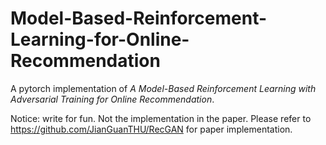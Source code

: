 # Model-Based-Reinforcement-Learning-for-Online-Recommendation
A pytorch implementation of *A Model-Based Reinforcement Learning with Adversarial Training for Online Recommendation*.

Notice: write for fun. Not the implementation in the paper. Please refer to https://github.com/JianGuanTHU/RecGAN for paper implementation.
